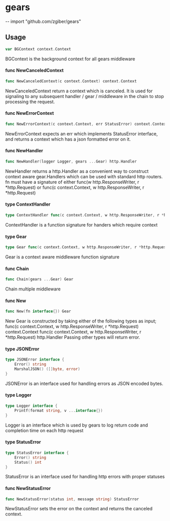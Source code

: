 # gears
--
    import "github.com/zgiber/gears"


## Usage

```go
var BGContext context.Context
```
BGContext is the background context for all gears middleware

#### func  NewCanceledContext

```go
func NewCanceledContext(c context.Context) context.Context
```
NewCanceledContext return a context which is canceled. It is used for signaling
to any subsequent handler / gear / middleware in the chain to stop processing
the request.

#### func  NewErrorContext

```go
func NewErrorContext(c context.Context, err StatusError) context.Context
```
NewErrorContext expects an err which implements StatusError interface, and
returns a context which has a json formatted error on it.

#### func  NewHandler

```go
func NewHandler(logger Logger, gears ...Gear) http.Handler
```
NewHandler returns a http.Handler as a convenient way to construct context aware
gear.Handlers which can be used with standard http routers. fn must have a
signature of either func(w http.ResponseWriter, r *http.Request) or func(c
context.Context, w http.ResponseWriter, r *http.Request)

#### type ContextHandler

```go
type ContextHandler func(c context.Context, w http.ResponseWriter, r *http.Request)
```

ContextHandler is a function signature for handers which require context

#### type Gear

```go
type Gear func(c context.Context, w http.ResponseWriter, r *http.Request) context.Context
```

Gear is a context aware middleware function signature

#### func  Chain

```go
func Chain(gears ...Gear) Gear
```
Chain multiple middleware

#### func  New

```go
func New(fn interface{}) Gear
```
New Gear is constructed by taking either of the following types as input; func(c
context.Context, w http.ResponseWriter, r *http.Request) context.Context func(c
context.Context, w http.ResponseWriter, r *http.Request) http.Handler Passing
other types will return error.

#### type JSONError

```go
type JSONError interface {
	Error() string
	MarshalJSON() ([]byte, error)
}
```

JSONError is an interface used for handling errors as JSON encoded bytes.

#### type Logger

```go
type Logger interface {
	Printf(format string, v ...interface{})
}
```

Logger is an interface which is used by gears to log return code and completion
time on each http request

#### type StatusError

```go
type StatusError interface {
	Error() string
	Status() int
}
```

StatusError is an interface used for handling http errors with proper statuses

#### func  NewStatusError

```go
func NewStatusError(status int, message string) StatusError
```
NewStatusError sets the error on the context and returns the canceled context.
